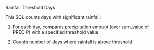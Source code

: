 Rainfall Threshold Days

This SQL counts days with significant rainfall:

1. For each day, compares precipitation amount (over sum_value of PRECIP) with a specified threshold value

2. Counts number of days where rainfall is above threshold